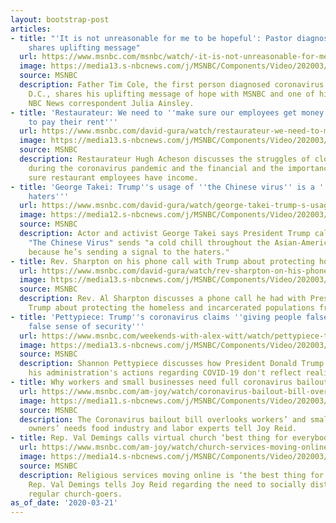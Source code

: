 ```yaml
---
layout: bootstrap-post
articles:
- title: "'It is not unreasonable for me to be hopeful': Pastor diagnosed with COVID-19
    shares uplifting message"
  url: https://www.msnbc.com/msnbc/watch/-it-is-not-unreasonable-for-me-to-be-hopeful-pastor-diagnosed-with-covid-19-shares-uplifting-message-81066053769
  image: https://media13.s-nbcnews.com/j/MSNBC/Components/Video/202003/n_msnbc_cole_200321_1920x1080.nbcnews-fp-1200-630.jpg
  source: MSNBC
  description: Father Tim Cole, the first person diagnosed coronavirus in Washington
    D.C., shares his uplifting message of hope with MSNBC and one of his parishioners,
    NBC News correspondent Julia Ainsley.
- title: 'Restaurateur: We need to ''make sure our employees get money in their pockets
    to pay their rent'''
  url: https://www.msnbc.com/david-gura/watch/restaurateur-we-need-to-make-sure-our-employees-get-money-in-their-pockets-to-pay-their-rent-81065029846
  image: https://media13.s-nbcnews.com/j/MSNBC/Components/Video/202003/n_gura_restaurant_200321_1920x1080.nbcnews-fp-1200-630.jpg
  source: MSNBC
  description: Restaurateur Hugh Acheson discusses the struggles of closing his restaurants
    during the coronavirus pandemic and the financial and the importance of making
    sure restaurant employees have income.
- title: 'George Takei: Trump''s usage of ''the Chinese virus'' is a ''signal to the
    haters'''
  url: https://www.msnbc.com/david-gura/watch/george-takei-trump-s-usage-of-the-chinese-virus-is-a-signal-to-the-haters-81065029795
  image: https://media12.s-nbcnews.com/j/MSNBC/Components/Video/202003/n_gura_takei_200321_1920x1080.nbcnews-fp-1200-630.jpg
  source: MSNBC
  description: Actor and activist George Takei says President Trump calling COVID-19
    "The Chinese Virus" sends "a cold chill throughout the Asian-American community,
    because he’s sending a signal to the haters."
- title: Rev. Sharpton on his phone call with Trump about protecting homeless, incarcerated
  url: https://www.msnbc.com/david-gura/watch/rev-sharpton-on-his-phone-call-with-trump-about-protecting-homeless-incarcerated-81065541600
  image: https://media13.s-nbcnews.com/j/MSNBC/Components/Video/202003/n_gura_revtrump_200321_1920x1080.nbcnews-fp-1200-630.jpg
  source: MSNBC
  description: Rev. Al Sharpton discusses a phone call he had with President Donald
    Trump about protecting the homeless and incarcerated populations from COVID-19
- title: 'Pettypiece: Trump''s coronavirus claims ''giving people false hope or a
    false sense of security'''
  url: https://www.msnbc.com/weekends-with-alex-witt/watch/pettypiece-trump-s-coronavirus-claims-giving-people-false-hope-or-a-false-sense-of-security-81065029732
  image: https://media13.s-nbcnews.com/j/MSNBC/Components/Video/202003/n_witt_pettypiece_200321_1920x1080.nbcnews-fp-1200-630.jpg
  source: MSNBC
  description: Shannon Pettypiece discusses how President Donald Trump's claims about
    his administration's actions regarding COVID-19 don't reflect reality.
- title: Why workers and small businesses need full coronavirus bailouts
  url: https://www.msnbc.com/am-joy/watch/coronavirus-bailout-bill-overlooks-workers-small-business-needs-81062981949
  image: https://media11.s-nbcnews.com/j/MSNBC/Components/Video/202003/N_joy_workerscovid19_200321_1920x1080.nbcnews-fp-1200-630.jpg
  source: MSNBC
  description: The Coronavirus bailout bill overlooks workers’ and small business
    owners’ needs food industry and labor experts tell Joy Reid.
- title: Rep. Val Demings calls virtual church ‘best thing for everybody’
  url: https://www.msnbc.com/am-joy/watch/church-services-moving-online-the-best-thing-rep-demings-says-81063493585
  image: https://media14.s-nbcnews.com/j/MSNBC/Components/Video/202003/n_joy_valdemings_200321_1920x1080.nbcnews-fp-1200-630.jpg
  source: MSNBC
  description: Religious services moving online is ‘the best thing for everybody’
    Rep. Val Demings tells Joy Reid regarding the need to socially distance among
    regular church-goers.
as_of_date: '2020-03-21'
---
```


